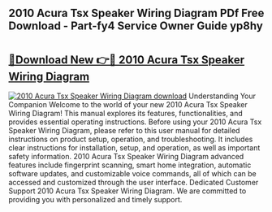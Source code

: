 ## 2010 Acura Tsx Speaker Wiring Diagram PDf Free Download - Part-fy4 Service Owner Guide yp8hy

# <h2><a href="http://dfsgvb6.blite.top/?on=2010+Acura+Tsx+Speaker+Wiring+Diagram">🔗Download New 👉🔴 2010 Acura Tsx Speaker Wiring Diagram</a></h2>

[![2010 Acura Tsx Speaker Wiring Diagram download](https://i.imgur.com/lujVjoI.png)](http://dfsgvb6.blite.top/?on=2010+Acura+Tsx+Speaker+Wiring+Diagram)
Understanding Your Companion Welcome to the world of your new 2010 Acura Tsx Speaker Wiring Diagram! This manual explores its features, functionalities, and provides essential operating instructions. Before using your 2010 Acura Tsx Speaker Wiring Diagram, please refer to this user manual for detailed instructions on product setup, operation, and troubleshooting. It includes clear instructions for installation, setup, and operation, as well as important safety information. 2010 Acura Tsx Speaker Wiring Diagram advanced features include fingerprint scanning, smart home integration, automatic software updates, and customizable voice commands, all of which can be accessed and customized through the user interface. Dedicated Customer Support 2010 Acura Tsx Speaker Wiring Diagram. We are committed to providing you with personalized and timely support.
